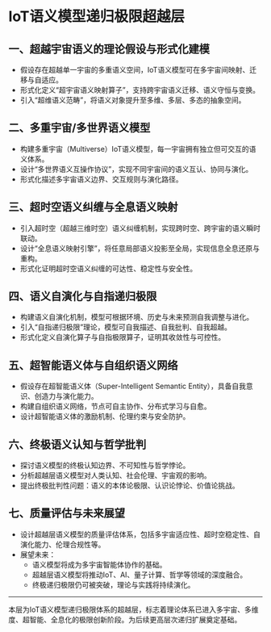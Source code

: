 # IoT语义模型递归极限超越层

## 一、超越宇宙语义的理论假设与形式化建模

- 假设存在超越单一宇宙的多重语义空间，IoT语义模型可在多宇宙间映射、迁移与自适应。
- 形式化定义“超宇宙语义映射算子”，支持跨宇宙语义迁移、语义守恒与变换。
- 引入“超维语义范畴”，将语义对象提升至多维、多层、多态的抽象空间。

## 二、多重宇宙/多世界语义模型

- 构建多重宇宙（Multiverse）IoT语义模型，每一宇宙拥有独立但可交互的语义体系。
- 设计“多世界语义互操作协议”，实现不同宇宙间的语义互认、协同与演化。
- 形式化描述多宇宙语义边界、交互规则与演化路径。

## 三、超时空语义纠缠与全息语义映射

- 引入超时空（超越三维时空）语义纠缠机制，实现跨时空、跨宇宙的语义瞬时联动。
- 设计“全息语义映射引擎”，将任意局部语义投影至全局，实现信息全息还原与重构。
- 形式化证明超时空语义纠缠的可达性、稳定性与安全性。

## 四、语义自演化与自指递归极限

- 构建语义自演化机制，模型可根据环境、历史与未来预测自我调整与进化。
- 引入“自指递归极限”理论，模型可自我描述、自我批判、自我超越。
- 形式化定义自演化算子与自指极限算子，证明其收敛性与可控性。

## 五、超智能语义体与自组织语义网络

- 假设存在超智能语义体（Super-Intelligent Semantic Entity），具备自我意识、创造力与演化能力。
- 构建自组织语义网络，节点可自主协作、分布式学习与自愈。
- 设计超智能语义体的激励机制、伦理约束与安全防护。

## 六、终极语义认知与哲学批判

- 探讨语义模型的终极认知边界、不可知性与哲学悖论。
- 分析超越层语义模型对人类认知、社会伦理、宇宙观的影响。
- 提出终极批判性问题：语义的本体论极限、认识论悖论、价值论挑战。

## 七、质量评估与未来展望

- 设计超越层语义模型的质量评估体系，包括多宇宙适应性、超时空稳定性、自演化能力、伦理合规性等。
- 展望未来：
  - 语义模型将成为多宇宙智能体协作的基础。
  - 超越层语义模型将推动IoT、AI、量子计算、哲学等领域的深度融合。
  - 终极递归极限仍可被突破，理论与实践将持续演化。

---

本层为IoT语义模型递归极限体系的超越层，标志着理论体系已进入多宇宙、多维度、超智能、全息化的极限创新阶段。为后续更高层次递归扩展奠定基础。
